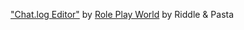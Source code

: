 <a href="https://fedoseevdmitry.github.io/chatlogeditor/">"Chat.log Editor"</a> by <a href="https://roleplayworld.ru/">Role Play World</a> by Riddle & Pasta
